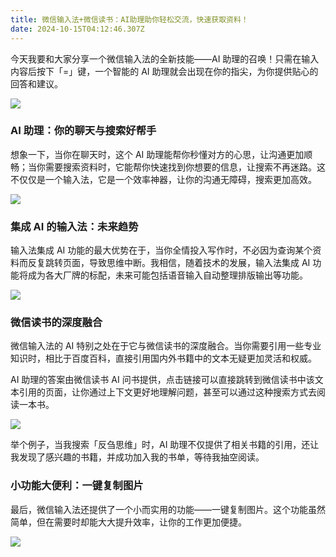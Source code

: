 ```yaml
---
title: 微信输入法+微信读书：AI助理助你轻松交流，快速获取资料！
date: 2024-10-15T04:12:46.307Z
---
```



今天我要和大家分享一个微信输入法的全新技能——AI 助理的召唤！只需在输入内容后按下「=」键，一个智能的 AI 助理就会出现在你的指尖，为你提供贴心的回答和建议。

![](https://img-1259210397.cos.ap-guangzhou.myqcloud.com/PixPin_2024-06-20_12-33-10.png)

### AI 助理：你的聊天与搜索好帮手

想象一下，当你在聊天时，这个 AI 助理能帮你秒懂对方的心思，让沟通更加顺畅；当你需要搜索资料时，它能帮你快速找到你想要的信息，让搜索不再迷路。这不仅仅是一个输入法，它是一个效率神器，让你的沟通无障碍，搜索更加高效。

![](https://img-1259210397.cos.ap-guangzhou.myqcloud.com/%E6%BC%94%E7%A4%BA1.gif)

### 集成 AI 的输入法：未来趋势

输入法集成 AI 功能的最大优势在于，当你全情投入写作时，不必因为查询某个资料而反复跳转页面，导致思维中断。我相信，随着技术的发展，输入法集成 AI 功能将成为各大厂牌的标配，未来可能包括语音输入自动整理排版输出等功能。

![](https://img-1259210397.cos.ap-guangzhou.myqcloud.com/%E6%BC%94%E7%A4%BA2.gif)

### 微信读书的深度融合

微信输入法的 AI 特别之处在于它与微信读书的深度融合。当你需要引用一些专业知识时，相比于百度百科，直接引用国内外书籍中的文本无疑更加灵活和权威。

AI 助理的答案由微信读书 AI 问书提供，点击链接可以直接跳转到微信读书中该文本引用的页面，让你通过上下文更好地理解问题，甚至可以通过这种搜索方式去阅读一本书。

![](https://img-1259210397.cos.ap-guangzhou.myqcloud.com/%E6%BC%94%E7%A4%BA3.gif)

举个例子，当我搜索「反刍思维」时，AI 助理不仅提供了相关书籍的引用，还让我发现了感兴趣的书籍，并成功加入我的书单，等待我抽空阅读。

### 小功能大便利：一键复制图片

最后，微信输入法还提供了一个小而实用的功能——一键复制图片。这个功能虽然简单，但在需要时却能大大提升效率，让你的工作更加便捷。

![](https://img-1259210397.cos.ap-guangzhou.myqcloud.com/screenshot.png)